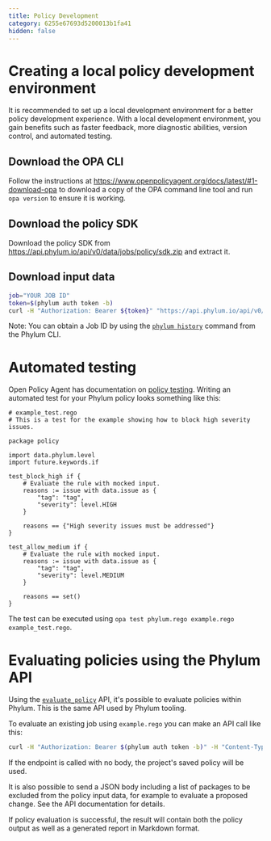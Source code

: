 ```yaml
---
title: Policy Development
category: 6255e67693d5200013b1fa41
hidden: false
---
```


# Creating a local policy development environment

It is recommended to set up a local development environment for a better policy development experience. With a local development environment, you gain benefits such as faster feedback, more diagnostic abilities, version control, and automated testing.

## Download the OPA CLI

Follow the instructions at https://www.openpolicyagent.org/docs/latest/#1-download-opa to download a copy of the OPA command line tool and run `opa version` to ensure it is working.

## Download the policy SDK

Download the policy SDK from https://api.phylum.io/api/v0/data/jobs/policy/sdk.zip and extract it.

## Download input data

```sh
job="YOUR JOB ID"
token=$(phylum auth token -b)
curl -H "Authorization: Bearer ${token}" "https://api.phylum.io/api/v0/data/jobs/${job}/policy/input" -fo input.json
```

Note: You can obtain a Job ID by using the [`phylum history`](https://docs.phylum.io/docs/phylum_history) command from the Phylum CLI.

# Automated testing

Open Policy Agent has documentation on [policy testing](https://www.openpolicyagent.org/docs/latest/policy-testing/). Writing an automated test for your Phylum policy looks something like this:

```rego
# example_test.rego
# This is a test for the example showing how to block high severity issues.

package policy

import data.phylum.level
import future.keywords.if

test_block_high if {
    # Evaluate the rule with mocked input.
    reasons := issue with data.issue as {
        "tag": "tag",
        "severity": level.HIGH
    }

    reasons == {"High severity issues must be addressed"}
}

test_allow_medium if {
    # Evaluate the rule with mocked input.
    reasons := issue with data.issue as {
        "tag": "tag",
        "severity": level.MEDIUM
    }

    reasons == set()
}
```

The test can be executed using `opa test phylum.rego example.rego example_test.rego`.

# Evaluating policies using the Phylum API

Using the [`evaluate_policy`](https://api.phylum.io/api/v0/swagger/index.html#/Jobs/evaluate_policy) API, it's possible to evaluate policies within Phylum. This is the same API used by Phylum tooling.

To evaluate an existing job using `example.rego` you can make an API call like this:

```sh
curl -H "Authorization: Bearer $(phylum auth token -b)" -H "Content-Type: text/plain" --data-binary @example.rego https://api.phylum.io/api/v0/data/jobs/YOUR_JOB_ID/policy/evaluate
```

If the endpoint is called with no body, the project's saved policy will be used.

It is also possible to send a JSON body including a list of packages to be excluded from the policy input data, for example to evaluate a proposed change. See the API documentation for details.

If policy evaluation is successful, the result will contain both the policy output as well as a generated report in Markdown format.
